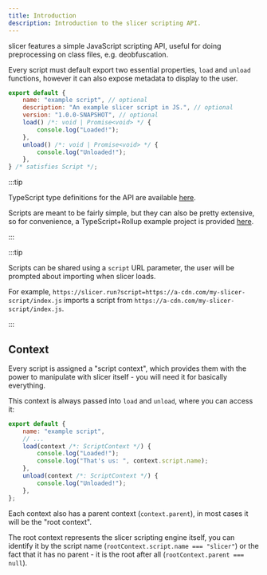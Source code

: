 ```yaml
---
title: Introduction
description: Introduction to the slicer scripting API.
---
```


slicer features a simple JavaScript scripting API, useful for doing preprocessing on class files, e.g. deobfuscation.

Every script must default export two essential properties, `load` and `unload` functions, however it can also expose metadata to display to the user.

```js
export default {
    name: "example script", // optional
    description: "An example slicer script in JS.", // optional
    version: "1.0.0-SNAPSHOT", // optional
    load() /*: void | Promise<void> */ {
        console.log("Loaded!");
    },
    unload() /*: void | Promise<void> */ {
        console.log("Unloaded!");
    },
} /* satisfies Script */;
```

:::tip

TypeScript type definitions for the API are available [here](https://github.com/run-slicer/script).

Scripts are meant to be fairly simple, but they can also be pretty extensive, so for convenience, a TypeScript+Rollup example project is provided [here](https://github.com/run-slicer/script-template).

:::

:::tip

Scripts can be shared using a `script` URL parameter, the user will be prompted about importing when slicer loads.

For example, `https://slicer.run?script=https://a-cdn.com/my-slicer-script/index.js` imports a script from `https://a-cdn.com/my-slicer-script/index.js`.

:::

## Context

Every script is assigned a "script context", which provides them with the power to manipulate with slicer itself - you will need it for basically everything.

This context is always passed into `load` and `unload`, where you can access it:

```js
export default {
    name: "example script",
    // ...
    load(context /*: ScriptContext */) {
        console.log("Loaded!");
        console.log("That's us: ", context.script.name);
    },
    unload(context /*: ScriptContext */) {
        console.log("Unloaded!");
    },
};
```

Each context also has a parent context (`context.parent`), in most cases it will be the "root context".

The root context represents the slicer scripting engine itself, you can identify it by the script name (`rootContext.script.name === "slicer"`) or the fact that it has no parent - it is the root after all (`rootContext.parent === null`).
